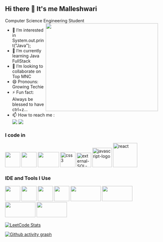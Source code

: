 ## Hi there 👋 It's me Malleshwari

Computer Science Engineering Student
<img align="right" width="370" height="290" src="https://i.pinimg.com/originals/47/f0/34/47f0342cec72b800463bf003eac1257e.gif">
- 👀 I’m interested in System.out.print("Java");
- 🌱 I’m currently learning Java FullStack
- 💞️ I’m looking to collaborate on Top MNC
- 😄 Pronouns: Growing Techie
- ⚡ Fun fact: Always be blessed to have ctrl+z...
- 📫 How to reach me :
  <br /> [<img src="https://custom-icon-badges.demolab.com/badge/LinkedIn-0A66C2?logo=linkedin-white&logoColor=fff" />](https://www.linkedin.com/in/malini-samy)  [<img src="https://img.shields.io/badge/Instagram-%23E4405F.svg?logo=Instagram&logoColor=white" />](https://www.instagram.com/the_blackys_diary)  


### I code in
<img height="50" width="50" src="https://img.icons8.com/color/48/000000/python.png"/> <img height="50" width="50" src="https://img.icons8.com/color/48/000000/java-coffee-cup-logo.png" /> <img height="50" width="70" src="https://img.shields.io/badge/HTML-%23E34F26.svg?logo=html5&logoColor=white"/> <img width="50" height="50" src="https://img.icons8.com/fluency/48/css3.png" alt="css3"/> <img width="48" height="48" src="https://img.icons8.com/external-beshi-flat-kerismaker/48/external-SQL-document-beshi-flat-kerismaker.png" alt="external-SQL-document-beshi-flat-kerismaker"/> <img width="64" height="64" src="https://img.icons8.com/nolan/64/javascript-logo.png" alt="javascript-logo"/> <img width="80" height="80" src="https://img.icons8.com/officel/80/react.png" alt="react"/>

### IDE and Tools I Use
<img height="50" width="50" src="https://img.icons8.com/color/48/000000/visual-studio-code-2019.png"/>  <img height="50" width="50" src="https://img.icons8.com/dusk/64/000000/anaconda.png"/>  <img height="50" width="50" src="https://img.icons8.com/officel/480/null/java-eclipse.png"/>  <img height="50" width="50" src="https://img.icons8.com/doodle/48/000000/adobe-photoshop.png"/> <img height="50" width="100" src="https://img.shields.io/badge/IntelliJIDEA-000000.svg?logo=intellij-idea&logoColor=white"/>  <img height="50" width="100" src="https://img.shields.io/badge/NetBeans%20IDE-1B6AC6.svg?logo=apache-netbeans-ide&logoColor=white"/>  <img height="50" width="100" src="https://img.shields.io/badge/Notepad++-90E59A.svg?&logo=notepad%2b%2b&logoColor=black"/>  <img height="50" width="100" src="https://img.shields.io/badge/Sublime%20Text-%23575757.svg?logo=sublime-text&logoColor=important"/>  



[![LeetCode Stats](https://leetcard.jacoblin.cool/Malini_Samy?theme=dark&font=Marcellus&ext=activity)](https://leetcode.com/Malini_Samy)


[![Github activity graph](https://github-readme-activity-graph.vercel.app/graph?username=Malini-P&bg_color=000000&color=9e4c98&line=ffffff&point=00ffff&area=true&hide_border=true)](https://github.com/Malini-P/github-readme-activity-graph)
